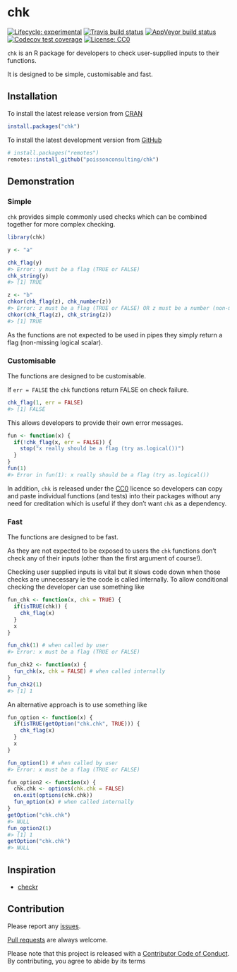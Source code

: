 
<!-- README.md is generated from README.Rmd. Please edit that file -->

# chk

<!-- badges: start -->

[![Lifecycle:
experimental](https://img.shields.io/badge/lifecycle-experimental-orange.svg)](https://www.tidyverse.org/lifecycle/#experimental)
[![Travis build
status](https://travis-ci.com/poissonconsulting/chk.svg?branch=master)](https://travis-ci.com/poissonconsulting/chk)
[![AppVeyor build
status](https://ci.appveyor.com/api/projects/status/github/poissonconsulting/chk?branch=master&svg=true)](https://ci.appveyor.com/project/poissonconsulting/chk)
[![Codecov test
coverage](https://codecov.io/gh/poissonconsulting/chk/branch/master/graph/badge.svg)](https://codecov.io/gh/poissonconsulting/chk?branch=master)
[![License:
CC0](https://img.shields.io/badge/License-CC0-blue.svg)](https://creativecommons.org/publicdomain/zero/1.0/)
<!-- badges: end -->

`chk` is an R package for developers to check user-supplied inputs to
their functions.

It is designed to be simple, customisable and fast.

## Installation

To install the latest release version from
[CRAN](https://cran.r-project.org)

``` r
install.packages("chk")
```

To install the latest development version from
[GitHub](https://github.com/poissonconsulting/chk)

``` r
# install.packages("remotes")
remotes::install_github("poissonconsulting/chk")
```

## Demonstration

### Simple

`chk` provides simple commonly used checks which can be combined
together for more complex checking.

``` r
library(chk)

y <- "a"

chk_flag(y)
#> Error: y must be a flag (TRUE or FALSE)
chk_string(y)
#> [1] TRUE

z <- "b"
chkor(chk_flag(z), chk_number(z))
#> Error: z must be a flag (TRUE or FALSE) OR z must be a number (non-missing numeric scalar)
chkor(chk_flag(z), chk_string(z))
#> [1] TRUE
```

As the functions are not expected to be used in pipes they simply return
a flag (non-missing logical scalar).

### Customisable

The functions are designed to be customisable.

If `err = FALSE` the `chk` functions return FALSE on check failure.

``` r
chk_flag(1, err = FALSE)
#> [1] FALSE
```

This allows developers to provide their own error messages.

``` r
fun <- function(x) {
  if(!chk_flag(x, err = FALSE)) {
    stop("x really should be a flag (try as.logical())")
  }
}
fun(1)
#> Error in fun(1): x really should be a flag (try as.logical())
```

In addition, `chk` is released under the
[CC0](https://creativecommons.org/publicdomain/zero/1.0/) licence so
developers can copy and paste individual functions (and tests) into
their packages without any need for creditation which is useful if they
don’t want `chk` as a dependency.

### Fast

The functions are designed to be fast.

As they are not expected to be exposed to users the `chk` functions
don’t check any of their inputs (other than the first argument of
course\!).

Checking user supplied inputs is vital but it slows code down when those
checks are unnecessary ie the code is called internally. To allow
conditional checking the developer can use something like

``` r
fun_chk <- function(x, chk = TRUE) {
  if(isTRUE(chk)) {
    chk_flag(x)
  }
  x
}

fun_chk(1) # when called by user
#> Error: x must be a flag (TRUE or FALSE)

fun_chk2 <- function(x) {
  fun_chk(x, chk = FALSE) # when called internally
}
fun_chk2(1)
#> [1] 1
```

An alternative approach is to use something like

``` r
fun_option <- function(x) {
  if(isTRUE(getOption("chk.chk", TRUE))) {
    chk_flag(x)
  }
  x
}

fun_option(1) # when called by user
#> Error: x must be a flag (TRUE or FALSE)

fun_option2 <- function(x) {
  chk.chk <- options(chk.chk = FALSE)
  on.exit(options(chk.chk))
  fun_option(x) # when called internally
}
getOption("chk.chk")
#> NULL
fun_option2(1)
#> [1] 1
getOption("chk.chk")
#> NULL
```

## Inspiration

  - [checkr](https://github.com/poissonconsulting/checkr/)

## Contribution

Please report any
[issues](https://github.com/poissonconsulting/chk/issues).

[Pull requests](https://github.com/poissonconsulting/chk/pulls) are
always welcome.

Please note that this project is released with a [Contributor Code of
Conduct](https://github.com/poissonconsulting/chk/blob/master/CODE_OF_CONDUCT.md).
By contributing, you agree to abide by its terms
